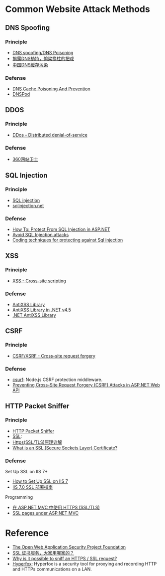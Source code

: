 # Common Website Attack Methods

## DNS Spoofing

### Principle

- [DNS spoofing/DNS Poisoning](https://en.wiki2.org/wiki/DNS_cache_poisoning)
- [揭露DNS劫持，偷梁换柱的把戏](http://tech.ccidnet.com/zt/dns/)
- [中国DNS缓存污染](http://blog.csdn.net/yyf_ad/article/details/16357473)

### Defense

- [DNS Cache Poisoning And Prevention](https://techtrigger.wordpress.com/2012/01/11/dns-cache-poisoning-and-prevention/)
- [DNSPod](https://www.dnspod.cn/)

## DDOS

### Principle

- [DDos - Distributed denial-of-service](https://en.wiki2.org/wiki/DDos)

### Defense

- [360网站卫士](http://wzb.360.cn/)

## SQL Injection

### Principle

- [SQL injection](https://en.wiki2.org/wiki/SQL_injection)
- [sqlinjection.net](http://www.sqlinjection.net/)

### Defense

- [How To: Protect From SQL Injection in ASP.NET](https://msdn.microsoft.com/en-us/library/ff648339.aspx)
- [Avoid SQL Injection attacks](http://forums.asp.net/p/777624/2942861.aspx#2942861)
- [Coding techniques for protecting against Sql injection](http://forums.asp.net/t/1254125.aspx)

## XSS

### Principle

- [XSS - Cross-site scripting](https://en.wiki2.org/wiki/Cross-site_scripting)

### Defense

- [AntiXSS Library](http://www.asp.net/aspnet/overview/aspnet-and-visual-studio-2012/whats-new#_Toc318097382)
- [AntiXSS Library in .NET v4.5](http://forums.asp.net/t/1863558.aspx?AntiXSS+Library+in+NET+v4+5)
- [.NET AntiXSS Library](https://www.owasp.org/index.php/.NET_AntiXSS_Library)

## CSRF

### Principle

- [CSRF/XSRF - Cross-site request forgery](https://en.wiki2.org/wiki/Cross-site_request_forgery)

### Defense

- [csurf](https://www.npmjs.com/package/csurf): Node.js CSRF protection middleware.
- [Preventing Cross-Site Request Forgery (CSRF) Attacks in ASP.NET Web API](http://www.asp.net/web-api/overview/security/preventing-cross-site-request-forgery-attacks)

## HTTP Packet Sniffer

### Principle

- [HTTP Packet Sniffer](https://en.wiki2.org/wiki/Packet_Sniffer)
- [SSL](https://en.wiki2.org/wiki/Transport_Layer_Security):
- [Https(SSL/TLS)原理详解](http://www.fenesky.com/blog/2014/07/19/how-https-works.html)
- [What is an SSL (Secure Sockets Layer) Certificate?](https://www.instantssl.com/ssl.html)

### Defense

Set Up SSL on IIS 7+

- [How to Set Up SSL on IIS 7](http://www.iis.net/learn/manage/configuring-security/how-to-set-up-ssl-on-iis)
- [IIS 7.0 SSL 部署指南](http://www.wosign.com/Support/iis7.html)

Programming

- [在 ASP.NET MVC 中使用 HTTPS (SSL/TLS)](http://www.cnblogs.com/snowdream/archive/2009/08/07/use-https-in-aspnet-mvc.html)
- [SSL pages under ASP.NET MVC](http://stackoverflow.com/questions/156748/ssl-pages-under-asp-net-mvc)

# Reference

- [The Open Web Application Security Project Foundation](https://www.owasp.org/index.php/Main_Page)
- [SSL 证书服务，大家用哪家的？](http://www.zhihu.com/question/19578422)
- [Why is it possible to sniff an HTTPS / SSL request?](http://security.stackexchange.com/questions/19616/why-is-it-possible-to-sniff-an-https-ssl-request)
- [Hyperfox](https://hyperfox.org/): Hyperfox is a security tool for proxying and recording HTTP and HTTPs communications on a LAN.
